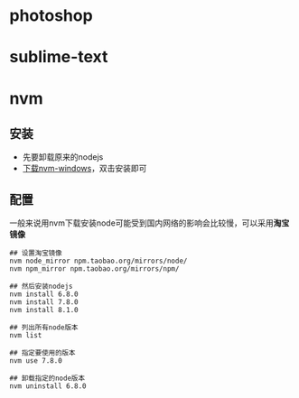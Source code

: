 # photoshop

# sublime-text

# nvm

## 安装

- 先要卸载原来的nodejs
- [下载nvm-windows](https://github.com/coreybutler/nvm-windows/releases)，双击安装即可

## 配置

一般来说用nvm下载安装node可能受到国内网络的影响会比较慢，可以采用**淘宝镜像**

```
## 设置淘宝镜像
nvm node_mirror npm.taobao.org/mirrors/node/
nvm npm_mirror npm.taobao.org/mirrors/npm/

## 然后安装nodejs
nvm install 6.8.0
nvm install 7.8.0
nvm install 8.1.0

## 列出所有node版本
nvm list

## 指定要使用的版本
nvm use 7.8.0

## 卸载指定的node版本
nvm uninstall 6.8.0
```